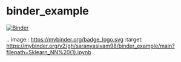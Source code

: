 # binder_example
[![Binder](https://mybinder.org/badge_logo.svg)](https://mybinder.org/v2/gh/saranyasivam98/binder_example/main?filepath=Sklearn_NN%20(1).ipynb)

.. image:: https://mybinder.org/badge_logo.svg
 :target: https://mybinder.org/v2/gh/saranyasivam98/binder_example/main?filepath=Sklearn_NN%20(1).ipynb
